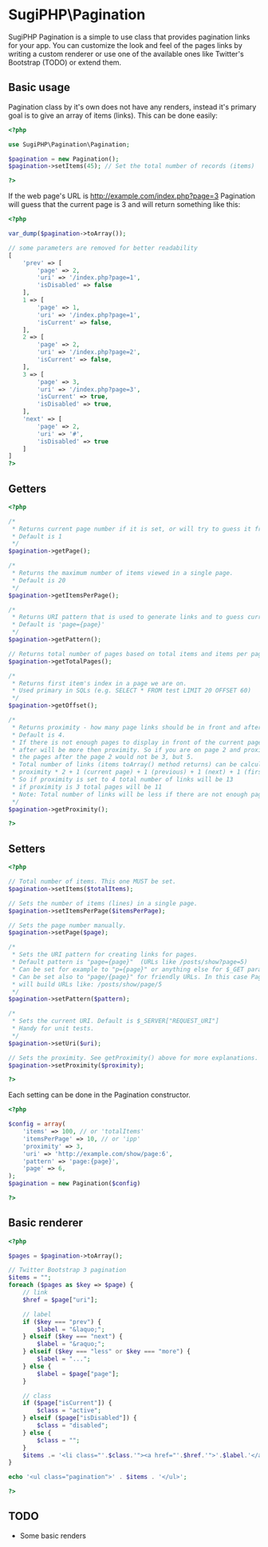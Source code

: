 SugiPHP\Pagination
==================

SugiPHP Pagination is a simple to use class that provides pagination links for your app. You can customize the look and feel of the
pages links by writing a custom renderer or use one of the available ones like Twitter's Bootstrap (TODO) or extend them.

Basic usage
-----------

Pagination class by it's own does not have any renders, instead it's primary goal is to give an array of items (links). This can be done easily:

```php
<?php

use SugiPHP\Pagination\Pagination;

$pagination = new Pagination();
$pagination->setItems(45); // Set the total number of records (items)

?>
```

If the web page's URL is http://example.com/index.php?page=3 Pagination will guess that the current page is 3 and will return something like this:

```php
<?php

var_dump($pagination->toArray());

// some parameters are removed for better readability
[
	'prev' => [
		'page' => 2,
		'uri' => '/index.php?page=1',
		'isDisabled' => false
	],
	1 => [
		'page' => 1,
		'uri' => '/index.php?page=1',
		'isCurrent' => false,
	],
	2 => [
		'page' => 2,
		'uri' => '/index.php?page=2',
		'isCurrent' => false,
	],
	3 => [
		'page' => 3,
		'uri' => '/index.php?page=3',
		'isCurrent' => true,
		'isDisabled' => true,
	],
	'next' => [
		'page' => 2,
		'uri' => '#',
		'isDisabled' => true
	]
]
?>
```

Getters
-------

```php
<?php

/*
 * Returns current page number if it is set, or will try to guess it from the URL address.
 * Default is 1
 */
$pagination->getPage();

/*
 * Returns the maximum number of items viewed in a single page.
 * Default is 20
 */
$pagination->getItemsPerPage();

/*
 * Returns URI pattern that is used to generate links and to guess current page.
 * Default is 'page={page}'
 */
$pagination->getPattern();

// Returns total number of pages based on total items and items per page settings.
$pagination->getTotalPages();

/*
 * Returns first item's index in a page we are on.
 * Used primary in SQLs (e.g. SELECT * FROM test LIMIT 20 OFFSET 60)
 */
$pagination->getOffset();

/*
 * Returns proximity - how many page links should be in front and after current page.
 * Default is 4.
 * If there is not enough pages to display in front of the current page links
 * after will be more then proximity. So if you are on page 2 and proximity is 3
 * the pages after the page 2 would not be 3, but 5.
 * Total number of links (items toArray() method returns) can be calculated by
 * proximity * 2 + 1 (current page) + 1 (previous) + 1 (next) + 1 (first) + 1 (last).
 * So if proximity is set to 4 total number of links will be 13
 * if proximity is 3 total pages will be 11
 * Note: Total number of links will be less if there are not enough pages to show.
 */
$pagination->getProximity();

?>
```

Setters
-------
```php
<?php

// Total number of items. This one MUST be set.
$pagination->setItems($totalItems);

// Sets the number of items (lines) in a single page.
$pagination->setItemsPerPage($itemsPerPage);

// Sets the page number manually.
$pagination->setPage($page);

/*
 * Sets the URI pattern for creating links for pages.
 * Default pattern is "page={page}"  (URLs like /posts/show?page=5)
 * Can be set for example to "p={page}" or anything else for $_GET parameter
 * Can be set also to "page/{page}" for friendly URLs. In this case Pagination
 * will build URLs like: /posts/show/page/5
 */
$pagination->setPattern($pattern);

/*
 * Sets the current URI. Default is $_SERVER["REQUEST_URI"]
 * Handy for unit tests.
 */
$pagination->setUri($uri);

// Sets the proximity. See getProximity() above for more explanations.
$pagination->setProximity($proximity);

?>
```

Each setting can be done in the Pagination constructor.

```php
<?php

$config = array(
	'items' => 100, // or 'totalItems'
	'itemsPerPage' => 10, // or 'ipp'
	'proximity' => 3,
	'uri' => 'http://example.com/show/page:6',
	'pattern' => 'page:{page}',
	'page' => 6,
);
$pagination = new Pagination($config)

?>
```

Basic renderer
--------------
```php
<?php

$pages = $pagination->toArray();

// Twitter Bootstrap 3 pagination
$items = "";
foreach ($pages as $key => $page) {
	// link
	$href = $page["uri"];

	// label
	if ($key === "prev") {
		$label = "&laquo;";
	} elseif ($key === "next") {
		$label = "&raquo;";
	} elseif ($key === "less" or $key === "more") {
		$label = "...";
	} else {
		$label = $page["page"];
	}

	// class
	if ($page["isCurrent"]) {
		$class = "active";
	} elseif ($page["isDisabled"]) {
		$class = "disabled";
	} else {
		$class = "";
	}
	$items .= '<li class="'.$class.'"><a href="'.$href.'">'.$label.'</a></li>';
}

echo '<ul class="pagination">' . $items . '</ul>';

?>
```

TODO
----
 - Some basic renders

